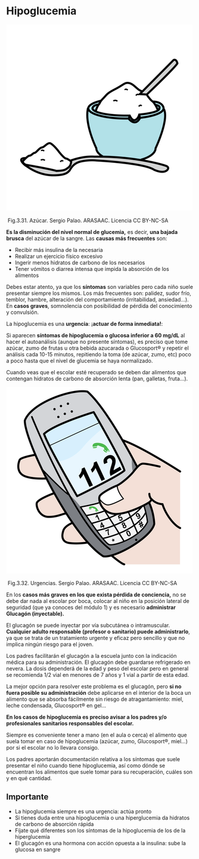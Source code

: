 # Hipoglucemia


![](img/M3_31.png)


 Fig.3.31. Azúcar. Sergio Palao. ARASAAC. Licencia CC BY-NC-SA 

**Es la disminución del nivel normal de glucemia,** es decir, **una bajada brusca** del azúcar de la sangre. Las **causas más frecuentes** son:

*   Recibir más insulina de la necesaria
*   Realizar un ejercicio físico excesivo
*   Ingerir menos hidratos de carbono de los necesarios
*   Tener vómitos o diarrea intensa que impida la absorción de los alimentos

Debes estar atento, ya que los **síntomas** son variables pero cada niño suele presentar siempre los mismos. Los más frecuentes son: palidez, sudor frío, temblor, hambre, alteración del comportamiento (irritabilidad, ansiedad...). En **casos graves**, somnolencia con posibilidad de pérdida del conocimiento y convulsión.

La hipoglucemia es una **urgencia**: ¡**actuar de forma inmediata!**:

Si aparecen **síntomas de hipoglucemia o glucosa inferior a 60 mg/dL** al hacer el autoanálisis (aunque no presente síntomas), es preciso que tome azúcar, zumo de frutas u otra bebida azucarada o Glucosport® y repetir el análisis cada 10-15 minutos, repitiendo la toma (de azúcar, zumo, etc) poco a poco hasta que el nivel de glucemia se haya normalizado.

Cuando veas que el escolar esté recuperado se deben dar alimentos que contengan hidratos de carbono de absorción lenta (pan, galletas, fruta…).


![](img/M3_32.png)


 Fig.3.32. Urgencias. Sergio Palao. ARASAAC. Licencia CC BY-NC-SA

En los **casos más graves en los que exista pérdida de conciencia,** no se debe dar nada al escolar por boca, colocar al niño en la posición lateral de seguridad (que ya conoces del módulo 1) y es necesario **administrar Glucagón (inyectable).**

El glucagón se puede inyectar por vía subcutánea o intramuscular. **Cualquier adulto responsable (profesor o sanitario) puede administrarlo**, ya que se trata de un tratamiento urgente y eficaz pero sencillo y que no implica ningún riesgo para el joven.

Los padres facilitarán el glucagón a la escuela junto con la indicación médica para su administración. El glucagón debe guardarse refrigerado en nevera. La dosis dependerá de la edad y peso del escolar pero en general se recomienda 1/2 vial en menores de 7 años y 1 vial a partir de esta edad.

La mejor opción para resolver este problema es el glucagón, pero **si no fuera posible su administración** debe aplicarse en el interior de la boca un alimento que se absorba fácilmente sin riesgo de atragantamiento: miel, leche condensada, Glucosport® en gel…

**En los casos de hipoglucemia es preciso avisar a los padres y/o profesionales sanitarios responsables del escolar.**

Siempre es conveniente tener a mano (en el aula o cerca) el alimento que suela tomar en caso de hipoglucemia (azúcar, zumo, Glucosport®, miel…) por si el escolar no lo llevara consigo.

Los padres aportarán documentación relativa a los síntomas que suele presentar el niño cuando tiene hipoglucemia, así como dónde se encuentran los alimentos que suele tomar para su recuperación, cuáles son y en qué cantidad.

## Importante

*   La hipoglucemia siempre es una urgencia: actúa pronto
*   Si tienes duda entre una hipoglucemia o una hiperglucemia da hidratos de carbono de absorción rápida
*   Fíjate qué diferentes son los síntomas de la hipoglucemia de los de la hiperglucemia
*   El glucagón es una hormona con acción opuesta a la insulina: sube la glucosa en sangre

